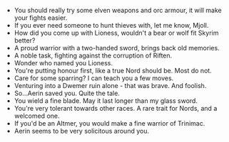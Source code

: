 - You should really try some elven weapons and orc armour, it will make your fights easier.
- If you ever need someone to hunt thieves with, let me know, Mjoll.
- How did you come up with Lioness, wouldn't a bear or wolf fit Skyrim better?
- A proud warrior with a two-handed sword, brings back old memories.
- A noble task, fighting against the corruption of Riften.
- Wonder who named you Lioness.
- You're putting honour first, like a true Nord should be. Most do not.
- Care for some sparring? I can teach you a few moves.
- Venturing into a Dwemer ruin alone - that was brave. And foolish.
- So...Aerin saved you. Quite the tale.
- You wield a fine blade. May it last longer than my glass sword.
- You're very tolerant towards other races. A rare trait for Nords, and a welcomed one.
- If you'd be an Altmer, you would make a fine warrior of Trinimac.
- Aerin seems to be very solicitous around you.
